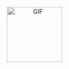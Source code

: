 <p align="center">
<img src="https://www.google.com/url?sa=i&url=https%3A%2F%2Fwww.pinterest.com%2Fpin%2F690387817863690501%2F&psig=AOvVaw175SWfdK3Ta5EpgMyZyVwH&ust=1616224461696000&source=images&cd=vfe&ved=0CAIQjRxqFwoTCNjh1Pnnu-8CFQAAAAAdAAAAABAN" alt="GIF" width="128" height="128"/>
</p>

